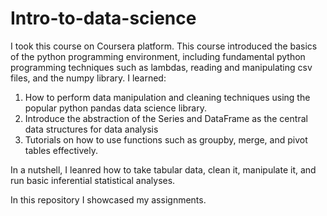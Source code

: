 # Intro-to-data-science

I took this course on Coursera platform. This course introduced the basics of the python programming environment, including fundamental python programming techniques such as lambdas, reading and manipulating csv files, and the numpy library. 
I learned: 
1) How to perform data manipulation and cleaning techniques using the popular python pandas data science library.
2) Introduce the abstraction of the Series and DataFrame as the central data structures for data analysis
3) Tutorials on how to use functions such as groupby, merge, and pivot tables effectively.

In a nutshell, I leanred how to take tabular data, clean it, manipulate it, and run basic inferential statistical analyses. 

In this repository I showcased my assignments.
